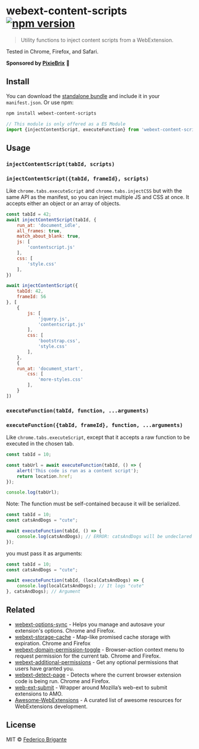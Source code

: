 # webext-content-scripts [![npm version](https://img.shields.io/npm/v/webext-content-scripts.svg)](https://www.npmjs.com/package/webext-content-scripts)

> Utility functions to inject content scripts from a WebExtension.

Tested in Chrome, Firefox, and Safari.

**Sponsored by [PixieBrix](https://www.pixiebrix.com)** :tada:

## Install

You can download the [standalone bundle](https://bundle.fregante.com/?pkg=webext-content-scripts&name=window) and include it in your `manifest.json`. Or use npm:

```sh
npm install webext-content-scripts
```

```js
// This module is only offered as a ES Module
import {injectContentScript, executeFunction} from 'webext-content-scripts';
```

## Usage

### `injectContentScript(tabId, scripts)`
### `injectContentScript({tabId, frameId}, scripts)`

Like `chrome.tabs.executeScript` and `chrome.tabs.injectCSS` but with the same API as the manifest, so you can inject multiple JS and CSS at once. It accepts either an object or an array of objects.

```js
const tabId = 42;
await injectContentScript(tabId, {
	run_at: 'document_idle',
	all_frames: true,
	match_about_blank: true,
	js: [
		'contentscript.js'
	],
	css: [
		'style.css'
	],
})
```

```js
await injectContentScript({
	tabId: 42,
	frameId: 56
}, [
	{
		js: [
			'jquery.js',
			'contentscript.js'
		],
		css: [
			'bootstrap.css',
			'style.css'
		],
	},
	{
	run_at: 'document_start',
		css: [
			'more-styles.css'
		],
	}
])
```

### `executeFunction(tabId, function, ...arguments)`
### `executeFunction({tabId, frameId}, function, ...arguments)`

Like `chrome.tabs.executeScript`, except that it accepts a raw function to be executed in the chosen tab.

```js
const tabId = 10;

const tabUrl = await executeFunction(tabId, () => {
	alert('This code is run as a content script');
	return location.href;
});

console.log(tabUrl);
```

Note: The function must be self-contained because it will be serialized.

```js
const tabId = 10;
const catsAndDogs = "cute";

await executeFunction(tabId, () => {
	console.log(catsAndDogs); // ERROR: catsAndDogs will be undeclared and will throw an error
});
```

you must pass it as arguments:


```js
const tabId = 10;
const catsAndDogs = "cute";

await executeFunction(tabId, (localCatsAndDogs) => {
	console.log(localCatsAndDogs); // It logs "cute"
}, catsAndDogs); // Argument
```


## Related

- [webext-options-sync](https://github.com/fregante/webext-options-sync) - Helps you manage and autosave your extension's options. Chrome and Firefox.
- [webext-storage-cache](https://github.com/fregante/webext-storage-cache) - Map-like promised cache storage with expiration. Chrome and Firefox
- [webext-domain-permission-toggle](https://github.com/fregante/webext-domain-permission-toggle) - Browser-action context menu to request permission for the current tab. Chrome and Firefox.
- [webext-additional-permissions](https://github.com/fregante/webext-additional-permissions) - Get any optional permissions that users have granted you.
- [webext-detect-page](https://github.com/fregante/webext-detect-page) - Detects where the current browser extension code is being run. Chrome and Firefox.
- [web-ext-submit](https://github.com/fregante/web-ext-submit) - Wrapper around Mozilla’s web-ext to submit extensions to AMO.
- [Awesome-WebExtensions](https://github.com/fregante/Awesome-WebExtensions) - A curated list of awesome resources for WebExtensions development.

## License

MIT © [Federico Brigante](https://fregante.com)
